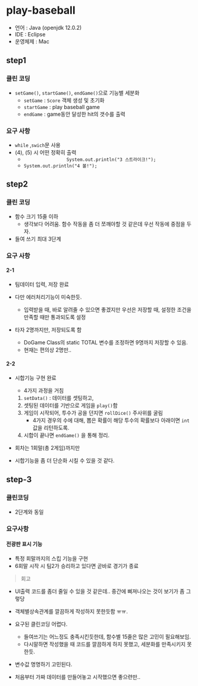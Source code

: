 # play-baseball

- 언어 : Java (openjdk 12.0.2)
- IDE : Eclipse
- 운영체제 : Mac



## step1

### 클린 코딩

- `setGame()`, `startGame()`, `endGame()`으로 기능별 세분화
  - `setGame` : `Score` 객체 생성 및 초기화
  - `startGame` : play baseball game
  - `endGame` : game동안 달성한 hit의 갯수를 출력

### 요구 사항

- `while` ,`swich`문 사용
- (4), (5) 시 어떤 정확히 출력
  - `                System.out.println("3 스트라이크!");`
  - `System.out.println("4 볼!");`



## step2

### 클린 코딩

- 함수 크기 15줄 이하
  - 생각보다 어려움. 함수 작동을 좀 더 쪼깨야할 것 같은데 우선 작동에 중점을 두자.
- 들여 쓰기 최대 3단계



### 요구 사항

#### 2-1

- 팀데이터 입력, 저장 완료
- 다만 에러처리기능이 미숙한듯.
  - 입력받을 때, 바로 알려줄 수 있으면 좋겠지만 우선은 저장할 때, 설정한 조건을 만족할 때만 통과되도록 설정

- 타자 2명까지만, 저장되도록 함
  - DoGame Class의 static TOTAL 변수를 조정하면 9명까지 저장할 수 있음.
  - 현재는 편의상 2명만..

#### 2-2 

- 시합기능 구현 완료

  - 4가지 과정을 거침

  1. `setData()` : 데이터를 셋팅하고,
  2. 셋팅된 데이터를 기반으로 게임을 `play()`함
  3. 게임이 시작되어, 투수가 공을 던지면 `rollDice()` 주사위를 굴림
     - 4가지 경우의 수에 대해, 뽑은 확률이 해당 투수의 확률보다 아래이면 `int` 값을 리턴하도록.
  4. 시합이 끝나면 `endGame()` 을 통해 정리.

- 회차는 1회말(총 2게임)까지만
- 시합기능을 좀 더 단순화 시킬 수 있을 것 같다.



## step-3

### 클린코딩

- 2단계와 동일



### 요구사항

#### 전광판 표시 기능

- 특정 회말까지의 스킵 기능을 구현
- 6회말 시작 시 팀2가 승리하고 있다면 곧바로 경기가 종료



> 회고

- UI출력 코드를 좀더 줄일 수 있을 것 같은데.. 중간에 삐져나오는 것이 보기가 좀 그렇당
- 객체별상속관계를  깔끔하게 작성하지 못한듯함 ㅠㅠ.
- 요구된 클린코딩 어렵다.
  - 들여쓰기는 어느정도 충족시킨듯한데, 함수별 15줄은 많은 고민이 필요해보임.
  - 다시말하면 작성했을 때 코드를 깔끔하게 하지 못했고, 세분화를 만족시키지 못한듯.

- 변수값 명명하기 고민된다.

- 처음부터 가짜 데이터를 만들어놓고 시작했으면 좋으련만..



